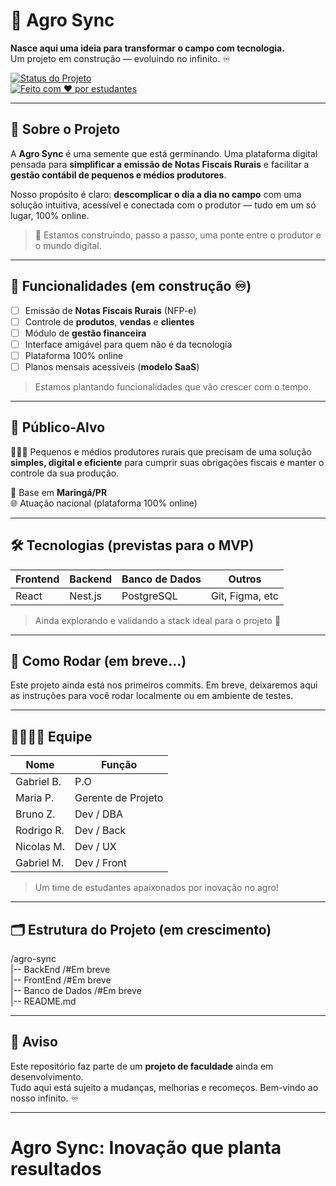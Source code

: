 # 🌱 Agro Sync

**Nasce aqui uma ideia para transformar o campo com tecnologia.**  
Um projeto em construção — evoluindo no infinito. ♾️

[![Status do Projeto](https://img.shields.io/badge/status-em%20fase%20inicial-lightgrey)]()  
[![Feito com ❤️ por estudantes](https://img.shields.io/badge/feito%20por-estudantes-lightgreen)]()

---

## 📘 Sobre o Projeto

A **Agro Sync** é uma semente que está germinando. Uma plataforma digital pensada para **simplificar a emissão de Notas Fiscais Rurais** e facilitar a **gestão contábil de pequenos e médios produtores**.

Nosso propósito é claro: **descomplicar o dia a dia no campo** com uma solução intuitiva, acessível e conectada com o produtor — tudo em um só lugar, 100% online.

> 🚜 Estamos construindo, passo a passo, uma ponte entre o produtor e o mundo digital.

---

## 🧩 Funcionalidades (em construção ♾️)

- [ ] Emissão de **Notas Fiscais Rurais** (NFP-e)
- [ ] Controle de **produtos**, **vendas** e **clientes**
- [ ] Módulo de **gestão financeira**
- [ ] Interface amigável para quem não é da tecnologia
- [ ] Plataforma 100% online
- [ ] Planos mensais acessíveis (**modelo SaaS**)

> Estamos plantando funcionalidades que vão crescer com o tempo.

---

## 🎯 Público-Alvo

👩🏽‍🌾 Pequenos e médios produtores rurais que precisam de uma solução **simples, digital e eficiente** para cumprir suas obrigações fiscais e manter o controle da sua produção.

📍 Base em **Maringá/PR**  
🌐 Atuação nacional (plataforma 100% online)

---

## 🛠️ Tecnologias (previstas para o MVP)

| Frontend        | Backend          | Banco de Dados | Outros                  |
|-----------------|------------------|----------------|-------------------------|
| React           | Nest.js          | PostgreSQL     | Git, Figma, etc         |

> Ainda explorando e validando a stack ideal para o projeto 🌾

---

## 🚀 Como Rodar (em breve...)

Este projeto ainda está nos primeiros commits. Em breve, deixaremos aqui as instruções para você rodar localmente ou em ambiente de testes.

---

## 👨‍👩‍👧‍👦 Equipe

| Nome        | Função             |
|-------------|--------------------|
| Gabriel B.  | P.O                |
| Maria P.    | Gerente de Projeto |
| Bruno Z.    | Dev / DBA          |
| Rodrigo R.  | Dev / Back         |
| Nicolas M.  | Dev / UX|UI        |
| Gabriel M.  | Dev / Front        |

> Um time de estudantes apaixonados por inovação no agro!

---

## 🗂️ Estrutura do Projeto (em crescimento)

/agro-sync <br>
|-- BackEnd /#Em breve <br>
|-- FrontEnd /#Em breve <br>
|-- Banco de Dados /#Em breve <br>
|-- README.md <br>

---

## 📢 Aviso

Este repositório faz parte de um **projeto de faculdade** ainda em desenvolvimento.  
Tudo aqui está sujeito a mudanças, melhorias e recomeços. Bem-vindo ao nosso infinito. ♾️

---

# Agro Sync: Inovação que planta resultados
